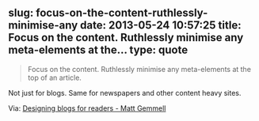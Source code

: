 slug: focus-on-the-content-ruthlessly-minimise-any
date: 2013-05-24 10:57:25
title: Focus on the content. Ruthlessly minimise any meta-elements at the...
type: quote
---

> Focus on the content. Ruthlessly minimise any meta-elements at the top of an article.

Not just for blogs. Same for newspapers and other content heavy sites.

 Via: [Designing blogs for readers - Matt Gemmell](http://mattgemmell.com/2013/05/22/designing-blogs-for-readers/)
